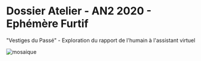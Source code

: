 # Dossier Atelier - AN2 2020 - Ephémère Furtif
"Vestiges du Passé" - Exploration du rapport de l'humain à l'assistant virtuel

![mosaique](https://mosaicartsupply.com/wp-content/uploads/2019/06/MAG-Translucents-and-Transparents_01-416x416.jpg)
